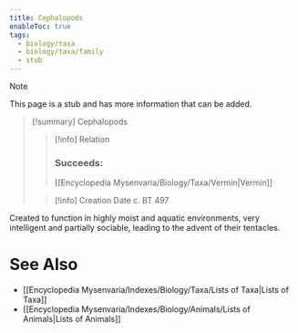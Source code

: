 ```yaml
---
title: Cephalopods
enableToc: true
tags:
  - biology/taxa
  - biology/taxa/family
  - stub
---
```


> [!note]
> This page is a stub and has more information that can be added.

> [!summary] Cephalopods
> > [!info] Relation
> > ### Succeeds:
> > [[Encyclopedia Mysenvaria/Biology/Taxa/Vermin|Vermin]]
>
> > [!info] Creation Date
> > c. BT 497

Created to function in highly moist and aquatic environments, very intelligent and partially sociable, leading to the advent of their tentacles.

# See Also
- [[Encyclopedia Mysenvaria/Indexes/Biology/Taxa/Lists of Taxa|Lists of Taxa]]
- [[Encyclopedia Mysenvaria/Indexes/Biology/Animals/Lists of Animals|Lists of Animals]]
